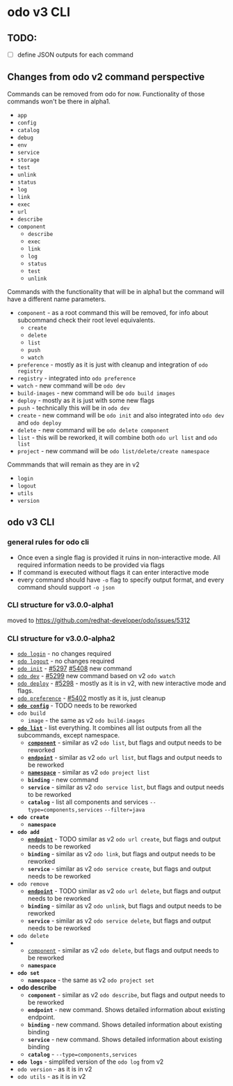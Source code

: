 # odo v3 CLI

## TODO:

- [ ] define JSON outputs for each command

## Changes from odo v2 command perspective

Commands can be removed from odo for now. Functionality of those commands won't be there in alpha1.

- `app`
- `config`
- `catalog`
- `debug`
- `env`
- `service`
- `storage`
- `test`
- `unlink`
- `status`
- `log`
- `link`
- `exec`
- `url`
- `describe`
- `component`
  - `describe`
  - `exec`
  - `link`
  - `log`
  - `status`
  - `test`
  - `unlink`

Commands with the functionality that will be in alpha1 but the command will have a different name parameters.

- `component` - as a root command this will be removed, for info about subcommand check their root level equivalents.
  - `create`
  - `delete`
  - `list`
  - `push`
  - `watch`
- `preference` - mostly as it is just with cleanup and integration of `odo registry`
- `registry` - integrated into `odo preference`
- `watch` - new command will be `odo dev`
- `build-images` - new command will be `odo build images`
- `deploy` - mostly as it is just with some new flags
- `push` - technically this will be in `odo dev`
- `create` - new command will be `odo init` and also integrated into `odo dev` and  `odo deploy`
- `delete` - new command will be `odo delete component`
- `list` - this will be reworked, it will combine both `odo url list` and `odo list`
- `project` - new command will be `odo list/delete/create namespace`


Commmands that will remain as they are in v2

- `login`
- `logout`
- `utils`
- `version`



## odo v3 CLI

### general rules for odo cli

- Once even a single flag is provided it ruins in non-interactive mode. All required information needs to be provided via flags
- If command is executed without flags it can enter interactive mode
- every command should have `-o` flag to specify output format, and every command should support `-o json`

### CLI structure for v3.0.0-alpha1

moved to https://github.com/redhat-developer/odo/issues/5312



### CLI structure for v3.0.0-alpha2


- [`odo login`](odo-v3-cli/odo-login-logout.md) - no changes required
- [`odo logout`](odo-v3-cli/odo-login-logout.md) - no changes required
- [`odo init`](odo-v3-cli/odo-init.md) - [#5297](https://github.com/redhat-developer/odo/issues/5297) [#5408](https://github.com/redhat-developer/odo/issues/5408) new command
- [`odo dev`](odo-v3-cli/odo-dev.md) - [#5299](https://github.com/redhat-developer/odo/issues/5299) new command based on v2 `odo watch`
- [`odo deploy`](odo-v3-cli/odo-deploy.md) - [#5298](https://github.com/redhat-developer/odo/issues/5298) - mostly as it is in v2, with new interactive mode and flags.
- [`odo preference`](odo-v3-cli/odo-preference.md) -  [#5402](https://github.com/redhat-developer/odo/issues/5402)
mostly as it is, just cleanup
- **[`odo config`](odo-v3-cli/odo-config.md)** - TODO needs to be reworked
- `odo build`
  - `image` - the same as v2 `odo build-images`
- **[`odo list`](odo-v3-cli/odo-list.md)** - list everything. It combines all list outputs from all the subcommands, except namespace.
  - **[`component`](odo-v3-cli/odo-list-component.md)** - similar as v2 `odo list`, but flags and output needs to be reworked
  - **[`endpoint`](odo-v3-cli/odo-list-endpoint.md)** - similar as v2 `odo url list`, but flags and output needs to be reworked
  - **[`namespace`](odo-v3-cli/odo-list-namespace.md)** -  similar as v2 `odo project list`
  - **`binding`** - new command
  - **`service`** - similar as v2 `odo service list`, but flags and output needs to be reworked
  - **`catalog`** - list all components and services `--type=components,services`  `--filter=java`
- **`odo create`**
  - **`namespace`**
- **`odo add`**
  - **[`endpoint`](odo-v3-cli/odo-create-endpoint.md)** - TODO similar as v2 `odo url create`, but flags and output needs to be reworked
  - **`binding`** - similar as v2 `odo link`, but flags and output needs to be reworked
  - **`service`** - similar as v2 `odo service create`, but flags and output needs to be reworked
- `odo remove`
  - **[`endpoint`](odo-v3-cli/odo-delete-endpoint.md)** - TODO similar as v2 `odo url delete`, but flags and output needs to be reworked
  - **`binding`**  - similar as v2 `odo unlink`, but flags and output needs to be reworked
  - **`service`** - similar as v2 `odo service delete`, but flags and output needs to be reworked
- `odo delete`  
- - [`component`](odo-v3-cli/odo-delete-component.md) - similar as v2 `odo delete`, but flags and output needs to be reworked
  - **`namespace`**
- **`odo set`**
  - **`namespace`** - the same as v2 `odo project set`
- **odo describe**
  - **`component`** - similar as v2 `odo describe`, but flags and output needs to be reworked
  - **`endpoint`** - new command. Shows detailed information about existing endpoint.
  - **`binding`** - new command. Shows detailed information about existing binding
  - **`service`** - new command.  Shows detailed information about existing binding
  - **`catalog`** - `--type=components,services`
- **`odo logs`** - simplifed version of the `odo log` from v2
- `odo version` - as it is in v2
- `odo utils` -  as it is in v2


